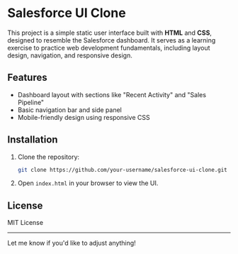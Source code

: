 

# Salesforce UI Clone

This project is a simple static user interface built with **HTML** and **CSS**, designed to resemble the Salesforce dashboard. It serves as a learning exercise to practice web development fundamentals, including layout design, navigation, and responsive design.

## Features

- Dashboard layout with sections like "Recent Activity" and "Sales Pipeline"
- Basic navigation bar and side panel
- Mobile-friendly design using responsive CSS

## Installation

1. Clone the repository:
   ```bash
   git clone https://github.com/your-username/salesforce-ui-clone.git
   ```

2. Open `index.html` in your browser to view the UI.

## License

MIT License

--- 

Let me know if you'd like to adjust anything!
